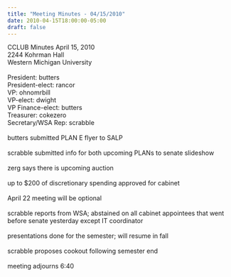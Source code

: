 ```yaml
---
title: "Meeting Minutes - 04/15/2010"
date: 2010-04-15T18:00:00-05:00
draft: false
---
```


CCLUB Minutes April 15, 2010<br />
2244 Kohrman Hall<br />
Western Michigan University<br />
<br />
President: butters<br />
President-elect: rancor<br />
VP: ohnomrbill<br />
VP-elect: dwight<br />
VP Finance-elect: butters<br />
Treasurer: cokezero<br />
Secretary/WSA Rep: scrabble<br />
<br />
butters submitted PLAN E flyer to SALP<br />
<br />
scrabble submitted info for both upcoming PLANs to senate slideshow<br />
<br />
zerg says there is upcoming auction<br />
<br />
up to $200 of discretionary spending approved for cabinet<br />
<br />
April 22 meeting will be optional<br />
<br />
scrabble reports from WSA; abstained on all cabinet appointees that went before senate yesterday except IT coordinator<br />
<br />
presentations done for the semester; will resume in fall<br />
<br />
scrabble proposes cookout following semester end<br />
<br />
meeting adjourns 6:40
